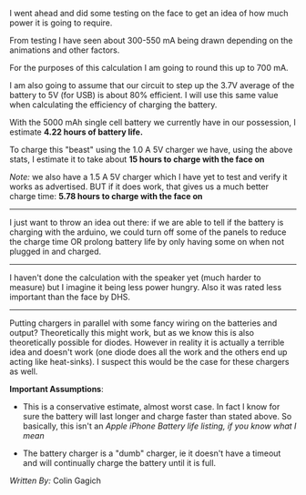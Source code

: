 I went ahead and did some testing on the face to get an idea of how much power it is going to require.

From testing I have seen about 300-550 mA being drawn depending on the animations and other factors.

For the purposes of this calculation I am going to round this up to 700 mA.

I am also going to assume that our circuit to step up the 3.7V average of the battery to 5V (for USB) is about 80% efficient. I will use this same value when calculating the efficiency of charging the battery.

With the 5000 mAh single cell battery we currently have in our possession, I estimate **4.22 hours of battery life.**

To charge this "beast" using the 1.0 A 5V charger we have, using the above stats, I estimate it to take about **15 hours to charge with the face on**


*Note:* we also have a 1.5 A 5V charger which I have yet to test and verify it works as advertised. BUT if it does work, that gives us a much better charge time: **5.78 hours to charge with the face on**

---

I just want to throw an idea out there: if we are able to tell if the battery is charging with the arduino, we could turn off some of the panels to reduce the charge time OR prolong battery life by only having some on when not plugged in and charged.

---

I haven't done the calculation with the speaker yet (much harder to measure) but I imagine it being less power hungry. Also it was rated less important than the face by DHS.

---

Putting chargers in parallel with some fancy wiring on the batteries and output? Theoretically this might work, but as we know this is also theoretically possible for diodes. However in reality it is actually a terrible idea and doesn't work (one diode does all the work and the others end up acting like heat-sinks). I suspect this would be the case for these chargers as well.

**Important Assumptions**:

 - This is a conservative estimate, almost worst case. In fact I know for sure the battery will last longer and charge faster than stated above. So basically, this isn't an *Apple iPhone Battery life listing, if you know what I mean*

 - The battery charger is a "dumb" charger, ie it doesn't have a timeout and will continually charge the battery until it is full.

*Written By:* Colin Gagich